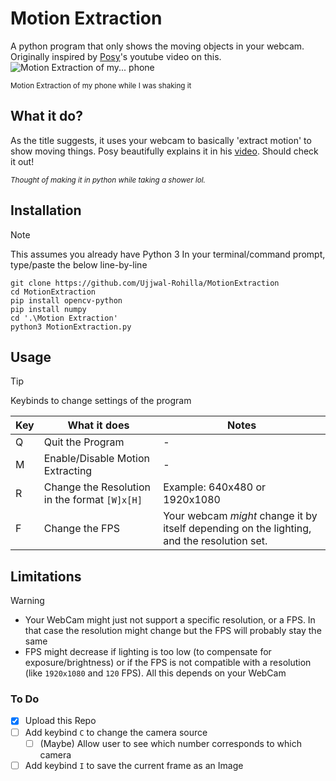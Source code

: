 # Motion Extraction
A python program that only shows the moving objects in your webcam. Originally inspired by [Posy](https://www.youtube.com/watch?v=NSS6yAMZF78)'s youtube video on this. 
![Motion Extraction of my... phone](https://github.com/user-attachments/assets/1d930c19-d08f-4531-ae40-0d3ca456bf71)

<sub> Motion Extraction of my phone while I was shaking it <sub/>

## What it do?
As the title suggests, it uses your webcam to basically 'extract motion' to show moving things. Posy beautifully explains it in his [video](https://www.youtube.com/watch?v=NSS6yAMZF78). Should check it out!

<sub> _Thought of making it in python while taking a shower lol._ <sub/>

## Installation
> [!NOTE]
> This assumes you already have Python 3
In your terminal/command prompt, type/paste the below line-by-line
```
git clone https://github.com/Ujjwal-Rohilla/MotionExtraction
cd MotionExtraction
pip install opencv-python
pip install numpy
cd '.\Motion Extraction'
python3 MotionExtraction.py
```


## Usage
> [!TIP]
> Keybinds to change settings of the program

| Key | What it does                                   | Notes
|-----|------------------------------------------------|------------------------------------------------------------------------------------------
|  Q  | Quit the Program                               | -
|  M  | Enable/Disable Motion Extracting               | -
|  R  | Change the Resolution in the format `[W]x[H]`  | Example: 640x480 or 1920x1080
|  F  | Change the FPS                                 | Your webcam _might_ change it by itself depending on the lighting, and the resolution set.

## Limitations
> [!WARNING]
> - Your WebCam might just not support a specific resolution, or a FPS. In that case the resolution might change but the FPS will probably stay the same
> - FPS might decrease if lighting is too low (to compensate for exposure/brightness) or if the FPS is not compatible with a resolution (like `1920x1080` and `120` FPS). All this depends on your WebCam

### To Do
- [X] Upload this Repo
- [ ] Add keybind `C` to change the camera source
  - [ ] \(Maybe) Allow user to see which number corresponds to which camera
- [ ] Add keybind `I` to save the current frame as an Image
